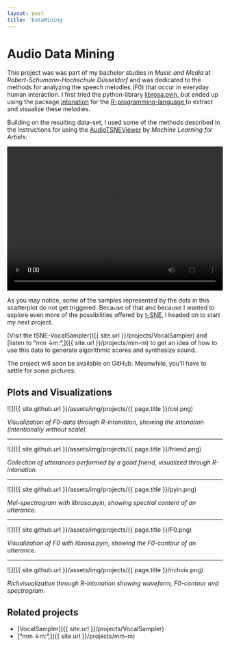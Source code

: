 ```yaml
---
layout: post
title: 'DataMining'
---
```


# Audio Data Mining

This project was was part of my bachelor studies in *Music and Media* at *Robert-Schumann-Hochschule Düsseldorf* and was dedicated to the methods for analyzing the speech melodies (F0) that occur in everyday human interaction. 
I first tried the python-library [librosa.pyin](https://librosa.org/doc/main/generated/librosa.pyin.html), but ended up using the package [intonation](https://github.com/usagi5886/intonation) for the [R-programming-language ](https://www.r-project.org/) to extract and visualize these melodies.  

Building on the resulting data-set, I used some of the methods described in the instructions for using the [AudioTSNEViewer](https://ml4a.github.io/guides/AudioTSNEViewer/) by *Machine Learning for Artists*:

<video width="100%" height="336" controls>
  <source src="{{ site.url }}/assets/vid/projects/{{page.title}}/tsne.mp4" type="video/mp4">
</video>  

As you may notice, some of the samples represented by the dots in this scatterplot do not get triggered. 
Because of that and because I wanted to explore even more of the possibilities offered by [t-SNE](https://medium.com/analytics-vidhya/what-is-t-sne-37bfb920e431),
I headed on to start my next project. 

[Visit the tSNE-VocalSampler]({{ site.url }}/projects/VocalSampler) and [listen to °mm ↓m​:​°​,]({{ site.url }}/projects/mm-m) to get an idea of how to use this data to generate algorithmic scores and synthesize sound. 

The project will soon be available on GitHub. Meanwhile, you'll have to settle for some pictures:

<!--- [SuperCollider](https://supercollider.github.io/). --->

## Plots and Visualizations

![]({{ site.github.url }}/assets/img/projects/{{ page.title }}/col.png)

*Visualization of F0-data through R-intonation, showing the intonation (intentionally without scale).*

---

![]({{ site.github.url }}/assets/img/projects/{{ page.title }}/friend.png)

*Collection of utterances performed by a good friend, visualized through R-intonation.*

---

![]({{ site.github.url }}/assets/img/projects/{{ page.title }}/pyin.png)

*Mel-spectrogram with librosa.pyin, showing spectral content of an utterance.*

---

![]({{ site.github.url }}/assets/img/projects/{{ page.title }}/F0.png)

*Visualization of F0 with librosa.pyin, showing the F0-contour of an utterance.*

---

![]({{ site.github.url }}/assets/img/projects/{{ page.title }}/richvis.png)

*Richvisualization through R-intonation showing waveform, F0-contour and spectrogram.*


<!--- [GitHub-repostitory](https://github.com/FunctionalJerk/audio-DataMining) --->

## Related projects 
- [VocalSampler]({{ site.url }}/projects/VocalSampler)
- [°mm ↓m​:​°​,]({{ site.url }}/projects/mm-m)
